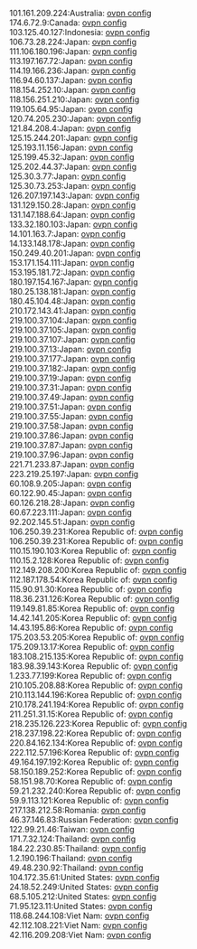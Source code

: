 101.161.209.224:Australia: [ovpn config](vpn/101_161_209_224.ovpn)  
174.6.72.9:Canada: [ovpn config](vpn/174_6_72_9.ovpn)  
103.125.40.127:Indonesia: [ovpn config](vpn/103_125_40_127.ovpn)  
106.73.28.224:Japan: [ovpn config](vpn/106_73_28_224.ovpn)  
111.106.180.196:Japan: [ovpn config](vpn/111_106_180_196.ovpn)  
113.197.167.72:Japan: [ovpn config](vpn/113_197_167_72.ovpn)  
114.19.166.236:Japan: [ovpn config](vpn/114_19_166_236.ovpn)  
116.94.60.137:Japan: [ovpn config](vpn/116_94_60_137.ovpn)  
118.154.252.10:Japan: [ovpn config](vpn/118_154_252_10.ovpn)  
118.156.251.210:Japan: [ovpn config](vpn/118_156_251_210.ovpn)  
119.105.64.95:Japan: [ovpn config](vpn/119_105_64_95.ovpn)  
120.74.205.230:Japan: [ovpn config](vpn/120_74_205_230.ovpn)  
121.84.208.4:Japan: [ovpn config](vpn/121_84_208_4.ovpn)  
125.15.244.201:Japan: [ovpn config](vpn/125_15_244_201.ovpn)  
125.193.11.156:Japan: [ovpn config](vpn/125_193_11_156.ovpn)  
125.199.45.32:Japan: [ovpn config](vpn/125_199_45_32.ovpn)  
125.202.44.37:Japan: [ovpn config](vpn/125_202_44_37.ovpn)  
125.30.3.77:Japan: [ovpn config](vpn/125_30_3_77.ovpn)  
125.30.73.253:Japan: [ovpn config](vpn/125_30_73_253.ovpn)  
126.207.197.143:Japan: [ovpn config](vpn/126_207_197_143.ovpn)  
131.129.150.28:Japan: [ovpn config](vpn/131_129_150_28.ovpn)  
131.147.188.64:Japan: [ovpn config](vpn/131_147_188_64.ovpn)  
133.32.180.103:Japan: [ovpn config](vpn/133_32_180_103.ovpn)  
14.101.163.7:Japan: [ovpn config](vpn/14_101_163_7.ovpn)  
14.133.148.178:Japan: [ovpn config](vpn/14_133_148_178.ovpn)  
150.249.40.201:Japan: [ovpn config](vpn/150_249_40_201.ovpn)  
153.171.154.111:Japan: [ovpn config](vpn/153_171_154_111.ovpn)  
153.195.181.72:Japan: [ovpn config](vpn/153_195_181_72.ovpn)  
180.197.154.167:Japan: [ovpn config](vpn/180_197_154_167.ovpn)  
180.25.138.181:Japan: [ovpn config](vpn/180_25_138_181.ovpn)  
180.45.104.48:Japan: [ovpn config](vpn/180_45_104_48.ovpn)  
210.172.143.41:Japan: [ovpn config](vpn/210_172_143_41.ovpn)  
219.100.37.104:Japan: [ovpn config](vpn/219_100_37_104.ovpn)  
219.100.37.105:Japan: [ovpn config](vpn/219_100_37_105.ovpn)  
219.100.37.107:Japan: [ovpn config](vpn/219_100_37_107.ovpn)  
219.100.37.13:Japan: [ovpn config](vpn/219_100_37_13.ovpn)  
219.100.37.177:Japan: [ovpn config](vpn/219_100_37_177.ovpn)  
219.100.37.182:Japan: [ovpn config](vpn/219_100_37_182.ovpn)  
219.100.37.19:Japan: [ovpn config](vpn/219_100_37_19.ovpn)  
219.100.37.31:Japan: [ovpn config](vpn/219_100_37_31.ovpn)  
219.100.37.49:Japan: [ovpn config](vpn/219_100_37_49.ovpn)  
219.100.37.51:Japan: [ovpn config](vpn/219_100_37_51.ovpn)  
219.100.37.55:Japan: [ovpn config](vpn/219_100_37_55.ovpn)  
219.100.37.58:Japan: [ovpn config](vpn/219_100_37_58.ovpn)  
219.100.37.86:Japan: [ovpn config](vpn/219_100_37_86.ovpn)  
219.100.37.87:Japan: [ovpn config](vpn/219_100_37_87.ovpn)  
219.100.37.96:Japan: [ovpn config](vpn/219_100_37_96.ovpn)  
221.71.233.87:Japan: [ovpn config](vpn/221_71_233_87.ovpn)  
223.219.25.197:Japan: [ovpn config](vpn/223_219_25_197.ovpn)  
60.108.9.205:Japan: [ovpn config](vpn/60_108_9_205.ovpn)  
60.122.90.45:Japan: [ovpn config](vpn/60_122_90_45.ovpn)  
60.126.218.28:Japan: [ovpn config](vpn/60_126_218_28.ovpn)  
60.67.223.111:Japan: [ovpn config](vpn/60_67_223_111.ovpn)  
92.202.145.51:Japan: [ovpn config](vpn/92_202_145_51.ovpn)  
106.250.39.231:Korea Republic of: [ovpn config](vpn/106_250_39_231.ovpn)  
106.250.39.231:Korea Republic of: [ovpn config](vpn/106_250_39_231.ovpn)  
110.15.190.103:Korea Republic of: [ovpn config](vpn/110_15_190_103.ovpn)  
110.15.2.128:Korea Republic of: [ovpn config](vpn/110_15_2_128.ovpn)  
112.149.208.200:Korea Republic of: [ovpn config](vpn/112_149_208_200.ovpn)  
112.187.178.54:Korea Republic of: [ovpn config](vpn/112_187_178_54.ovpn)  
115.90.91.30:Korea Republic of: [ovpn config](vpn/115_90_91_30.ovpn)  
118.36.231.126:Korea Republic of: [ovpn config](vpn/118_36_231_126.ovpn)  
119.149.81.85:Korea Republic of: [ovpn config](vpn/119_149_81_85.ovpn)  
14.42.141.205:Korea Republic of: [ovpn config](vpn/14_42_141_205.ovpn)  
14.43.195.86:Korea Republic of: [ovpn config](vpn/14_43_195_86.ovpn)  
175.203.53.205:Korea Republic of: [ovpn config](vpn/175_203_53_205.ovpn)  
175.209.13.17:Korea Republic of: [ovpn config](vpn/175_209_13_17.ovpn)  
183.108.215.135:Korea Republic of: [ovpn config](vpn/183_108_215_135.ovpn)  
183.98.39.143:Korea Republic of: [ovpn config](vpn/183_98_39_143.ovpn)  
1.233.77.199:Korea Republic of: [ovpn config](vpn/1_233_77_199.ovpn)  
210.105.208.88:Korea Republic of: [ovpn config](vpn/210_105_208_88.ovpn)  
210.113.144.196:Korea Republic of: [ovpn config](vpn/210_113_144_196.ovpn)  
210.178.241.194:Korea Republic of: [ovpn config](vpn/210_178_241_194.ovpn)  
211.251.31.15:Korea Republic of: [ovpn config](vpn/211_251_31_15.ovpn)  
218.235.126.223:Korea Republic of: [ovpn config](vpn/218_235_126_223.ovpn)  
218.237.198.22:Korea Republic of: [ovpn config](vpn/218_237_198_22.ovpn)  
220.84.162.134:Korea Republic of: [ovpn config](vpn/220_84_162_134.ovpn)  
222.112.57.196:Korea Republic of: [ovpn config](vpn/222_112_57_196.ovpn)  
49.164.197.192:Korea Republic of: [ovpn config](vpn/49_164_197_192.ovpn)  
58.150.189.252:Korea Republic of: [ovpn config](vpn/58_150_189_252.ovpn)  
58.151.98.70:Korea Republic of: [ovpn config](vpn/58_151_98_70.ovpn)  
59.21.232.240:Korea Republic of: [ovpn config](vpn/59_21_232_240.ovpn)  
59.9.113.121:Korea Republic of: [ovpn config](vpn/59_9_113_121.ovpn)  
217.138.212.58:Romania: [ovpn config](vpn/217_138_212_58.ovpn)  
46.37.146.83:Russian Federation: [ovpn config](vpn/46_37_146_83.ovpn)  
122.99.21.46:Taiwan: [ovpn config](vpn/122_99_21_46.ovpn)  
171.7.32.124:Thailand: [ovpn config](vpn/171_7_32_124.ovpn)  
184.22.230.85:Thailand: [ovpn config](vpn/184_22_230_85.ovpn)  
1.2.190.196:Thailand: [ovpn config](vpn/1_2_190_196.ovpn)  
49.48.230.92:Thailand: [ovpn config](vpn/49_48_230_92.ovpn)  
104.172.35.61:United States: [ovpn config](vpn/104_172_35_61.ovpn)  
24.18.52.249:United States: [ovpn config](vpn/24_18_52_249.ovpn)  
68.5.105.212:United States: [ovpn config](vpn/68_5_105_212.ovpn)  
71.95.123.11:United States: [ovpn config](vpn/71_95_123_11.ovpn)  
118.68.244.108:Viet Nam: [ovpn config](vpn/118_68_244_108.ovpn)  
42.112.108.221:Viet Nam: [ovpn config](vpn/42_112_108_221.ovpn)  
42.116.209.208:Viet Nam: [ovpn config](vpn/42_116_209_208.ovpn)  
